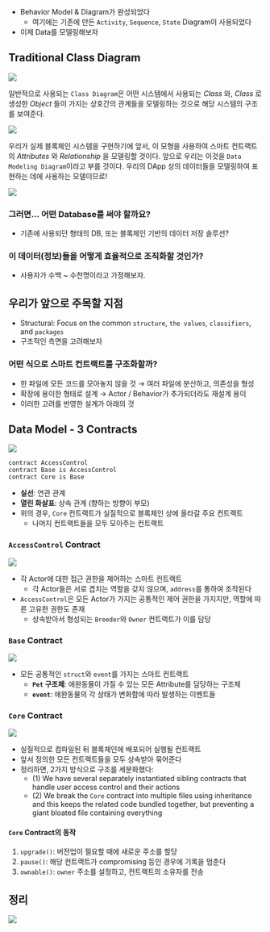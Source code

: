 - Behavior Model & Diagram가 완성되었다
  - 여기에는 기존에 만든 `Activity`, `Sequence`, `State` Diagram이 사용되었다
- 이제 Data를 모델링해보자

## Traditional Class Diagram

![](traditional-class-diagram.png)

일반적으로 사용되는 `Class Diagram`은 어떤 시스템에서 사용되는 *Class* 와, *Class* 로 생성한 *Object* 들이 가지는 상호간의 관계들을 모델링하는 것으로 해당 시스템의 구조를 보여준다.

![](smart-contract-class-diagram.png)

우리가 실제 블록체인 시스템을 구현하기에 앞서, 이 모형을 사용하여 스마트 컨트랙트의 *Attributes* 와 *Relationship* 을 모델링할 것이다. 앞으로 우리는 이것을 `Data Modeling Diagram`이라고 부를 것이다. 우리의 DApp 상의 데이터들을 모델링하여 표현하는 데에 사용하는 모델이므로!

![](architecture-01.png)

### 그러면... 어떤 Database를 써야 할까요?
- 기존에 사용되던 형태의 DB, 또는 블록체인 기반의 데이터 저장 솔루션?

### 이 데이터(정보)들을 어떻게 효율적으로 조직화할 것인가?
- 사용자가 수백 ~ 수천명이라고 가정해보자.

## 우리가 앞으로 주목할 지점

- Structural: Focus on the common `structure`, `the values`, `classifiers`, and `packages`
- 구조적인 측면을 고려해보자

### 어떤 식으로 스마트 컨트랙트를 구조화할까?

- 한 파일에 모든 코드를 모아놓지 않을 것 → 여러 파일에 분산하고, 의존성을 형성
- 확장에 용이한 형태로 설계 → Actor / Behavior가 추가되더라도 재설계 용이
- 이러한 고려를 반영한 설계가 아래의 것

## Data Model - 3 Contracts

![](data-model.png)

```solidity
contract AccessControl
contract Base is AccessControl
contract Core is Base
```

- **실선**: 연관 관계
- **열린 화살표**: 상속 관계 (향하는 방향이 부모)
- 위의 경우, `Core` 컨트랙트가 실질적으로 블록체인 상에 올라갈 주요 컨트랙트
  - 나머지 컨트랙트들을 모두 모아주는 컨트랙트

### `AccessControl` Contract

![](access-control.png)

- 각 Actor에 대한 접근 권한을 제어하는 스마트 컨트랙트
  - 각 Actor들은 서로 겹치는 역할을 갖지 않으며, `address`를 통하여 조작된다
- `AccessControl`은 모든 Actor가 가지는 공통적인 제어 권한을 가지지만, 역할에 따른 고유한 권한도 존재
  - 상속받아서 형성되는 `Breeder`와 `Owner` 컨트랙트가 이를 담당

### `Base` Contract

![](base.png)

- 모든 공통적인 `struct`와 `event`를 가지는 스마트 컨트랙트
  - **`Pet` 구조체**: 애완동물이 가질 수 있는 모든 Attribute를 담당하는 구조체
  - **`event`**: 애완동물의 각 상태가 변화함에 따라 발생하는 이벤트들

### `Core` Contract

![](core.png)

- 실질적으로 컴파일된 뒤 블록체인에 배포되어 실행될 컨트랙트
- 앞서 정의한 모든 컨트랙트들을 모두 상속받아 묶어준다
- 정리하면, 2가지 방식으로 구조를 세분화했다:
  - (1) We have several separately instantiated sibling contracts that handle user access control and their actions
  - (2) We break the `Core` contract into multiple files using inheritance and this keeps the related code bundled together, but preventing a giant bloated file containing everything

#### `Core` Contract의 동작

1. `upgrade()`: 버전업이 필요할 때에 새로운 주소를 할당
2. `pause()`: 해당 컨트랙트가 compromising 등인 경우에 기록을 멈춘다
3. `ownable()`: `owner` 주소를 설정하고, 컨트랙트의 소유자를 전송

## 정리

![](summary-contract.png)

